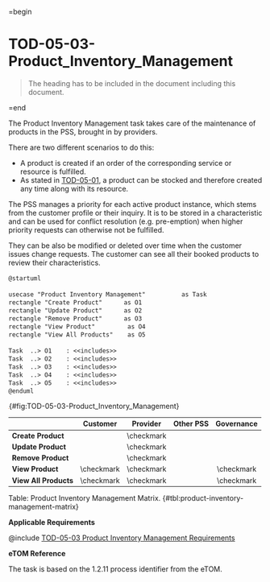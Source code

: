 =begin

# TOD-05-03-Product_Inventory_Management

> The heading has to be included in the document including this document.

=end

The Product Inventory Management task takes care of the maintenance of products in the PSS, brought in by providers.

There are two different scenarios to do this:

* A product is created if an order of the corresponding service or resource is fulfilled.
* As stated in [TOD-05-01](#tod-05-01-resourceinventorymanagement), a product can be stocked and therefore created any time along with its resource.

The PSS manages a priority for each active product instance, which stems from the customer profile or their inquiry.
It is to be stored in a characteristic and can be used for conflict resolution (e.g. pre-emption) when higher priority requests can otherwise not be fulfilled.

They can be also be modified or deleted over time when the customer issues change requests.
The customer can see all their booked products to review their characteristics.

```plantuml
@startuml

usecase "Product Inventory Management"          as Task
rectangle "Create Product"      as O1
rectangle "Update Product"      as O2
rectangle "Remove Product"      as O3
rectangle "View Product"	     as O4
rectangle "View All Products"    as O5

Task  ..> O1    : <<includes>>
Task  ..> O2    : <<includes>>
Task  ..> O3    : <<includes>>
Task  ..> O4    : <<includes>>
Task  ..> O5    : <<includes>>
@enduml
```

![TOD-05-03: Product Inventory Management](../../common/pixel.png){#fig:TOD-05-03-Product_Inventory_Management}

|                       |  Customer  |  Provider  | Other PSS | Governance |
|-----------------------|:----------:|:----------:|:---------:|:----------:|
| **Create Product**    |            | \checkmark |           |            |
| **Update Product**    |            | \checkmark |           |            |
| **Remove Product**    |            | \checkmark |           |            |
| **View Product**      | \checkmark | \checkmark |           | \checkmark |
| **View All Products** | \checkmark | \checkmark |           | \checkmark |

Table: Product Inventory Management Matrix. {#tbl:product-inventory-management-matrix}

**Applicable Requirements**

@include [TOD-05-03 Product Inventory Management Requirements](requirements/TOD-05-03-Product_Inventory_Management-requirements.md)

**eTOM Reference**

The task is based on the 1.2.11 process identifier from the eTOM.
